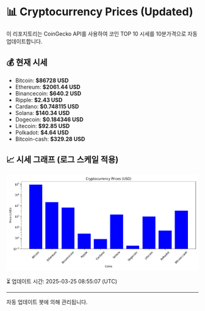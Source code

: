 
# 📊 Cryptocurrency Prices (Updated)

이 리포지토리는 CoinGecko API를 사용하여 코인 TOP 10 시세를 10분가격으로 자동 업데이트합니다.

## 💰 현재 시세
- Bitcoin: **$86728 USD**
- Ethereum: **$2061.44 USD**
- Binancecoin: **$640.2 USD**
- Ripple: **$2.43 USD**
- Cardano: **$0.748115 USD**
- Solana: **$140.34 USD**
- Dogecoin: **$0.184346 USD**
- Litecoin: **$92.85 USD**
- Polkadot: **$4.64 USD**
- Bitcoin-cash: **$329.28 USD**

## 📈 시세 그래프 (로그 스케일 적용)
![Crypto Prices](crypto_prices.png)

⏳ 업데이트 시간: 2025-03-25 08:55:07 (UTC)

---
자동 업데이트 봇에 의해 관리됩니다.
